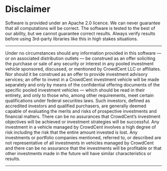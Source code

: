 # Disclaimer

Software is provided under an Apache 2.0 licence. 
We can never guarantee that all computations will be correct. The software 
is tested to the best of our ability, but we cannot guarantee correct results.
Always verify results before using 3rd-party libraries like this in high stakes situations.

--------------------------------------

Under no circumstances should any information provided in this software — or on associated distribution outlets — be construed as an offer soliciting the purchase or sale of any security or interest in any pooled investment vehicle sponsored, discussed, or mentioned by CrowdCent LLC or affiliates. Nor should it be construed as an offer to provide investment advisory services; an offer to invest in a CrowdCent investment vehicle will be made separately and only by means of the confidential offering documents of the specific pooled investment vehicles — which should be read in their entirety, and only to those who, among other requirements, meet certain qualifications under federal securities laws. Such investors, defined as accredited investors and qualified purchasers, are generally deemed capable of evaluating the merits and risks of prospective investments and financial matters. There can be no assurances that CrowdCent’s investment objectives will be achieved or investment strategies will be successful. Any investment in a vehicle managed by CrowdCent involves a high degree of risk including the risk that the entire amount invested is lost. Any investments or portfolio companies mentioned, referred to, or described are not representative of all investments in vehicles managed by CrowdCent and there can be no assurance that the investments will be profitable or that other investments made in the future will have similar characteristics or results.

--------------------------------------
